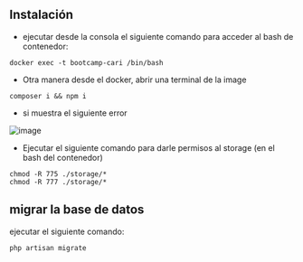 ## Instalación
- ejecutar desde la consola el siguiente comando para acceder al bash de contenedor:
```
docker exec -t bootcamp-cari /bin/bash
```
- Otra manera desde el docker, abrir una terminal de la image
```
composer i && npm i
```

- si muestra el siguiente error
  
![image](https://github.com/elmergustavo/bootcamp-cari/assets/42653934/25fcd790-c5f2-48cb-b95b-76ec084c600a)

- Ejecutar el siguiente comando para darle permisos al storage (en el bash del contenedor)
  
```
chmod -R 775 ./storage/*
chmod -R 777 ./storage/*
```

## migrar la base de datos
ejecutar el siguiente comando:
```
php artisan migrate
```

